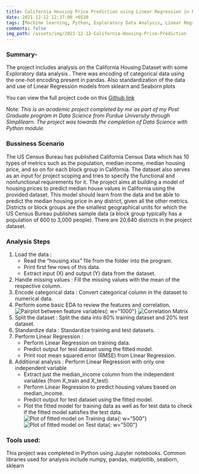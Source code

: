 ```yaml
---
title: California Housing Price Prediction using Linear Regression in Python
date: 2021-12-12 12:37:00 +0530 
tags: [Machine learning, Python, Exploratory Data Analysis, Linear Regression, numpy, pandas, sklearn, seaborn, matplotlib]
comments: false
img_path: /assets/img/2021-12-12-California-Housing-Price-Prediction
---
```


### Summary-

The project includes analysis on the California Housing Dataset with some Exploratory data analysis .
There was encoding of categorical data using the one-hot encoding present in pandas.
Also standardization of the data and use of Linear Regression models from sklearn and Seaborn plots

You can view the full project code on this [Github link](https://github.com/Ransomk/California-Housing-Price-Prediction)

Note: _This is an academic project completed by me as part of my Post Graduate program in Data Science from Purdue University through Simplilearn. The project was towards the completion of Data Science with Python module._

### Bussiness Scenario
The US Census Bureau has published California Census Data which has 10 types of metrics such as the population, median income, median housing price, and so on for each block group in California. The dataset also serves as an input for project scoping and tries to specify the functional and nonfunctional requirements for it. The project aims at building a model of housing prices to predict median house values in California using the provided dataset. This model should learn from the data and be able to predict the median housing price in any district, given all the other metrics. Districts or block groups are the smallest geographical units for which the US Census Bureau publishes sample data (a block group typically has a population of 600 to 3,000 people). There are 20,640 districts in the project dataset.

### Analysis Steps
1. Load the data :
    - Read the “housing.xlsx” file from the folder into the program.
    - Print first few rows of this data.
    - Extract input (X) and output (Y) data from the dataset.
2. Handle missing values :
    Fill the missing values with the mean of the respective column.
3. Encode categorical data :
    Convert categorical column in the dataset to numerical data.
4. Perform some basic EDA to review the features and correlation.
    ![Pairplot between feature variables](Seaborn-pairplots.png){: w="1000"}
    ![Correlation Matrix](correlation-matrix.png)
5. Split the dataset :
    Split the data into 80% training dataset and 20% test dataset.
6. Standardize data :
    Standardize training and test datasets.
7. Perform Linear Regression :
    - Perform Linear Regression on training data.
    - Predict output for test dataset using the fitted model.
    - Print root mean squared error (RMSE) from Linear Regression.
8. Additional analysis : Perform Linear Regression with only one independent variable
    - Extract just the median_income column from the independent variables (from X_train and X_test).
    - Perform Linear Regression to predict housing values based on median_income.
    - Predict output for test dataset using the fitted model.
    - Plot the fitted model for training data as well as for test data to check if the fitted model satisfies the test data.<br/>
    ![Plot of fitted model on Training data](Predicted-regression-line-on-training.png){: w="500"}
    ![Plot of fitted model on Test data](Predicted-regression-line-on-test.png){: w="500"}


### Tools used:
This project was completed in Python using Jupyter notebooks.
Common libraries used for analysis include numpy, pandas, matplotlib, seaborn, sklearn
